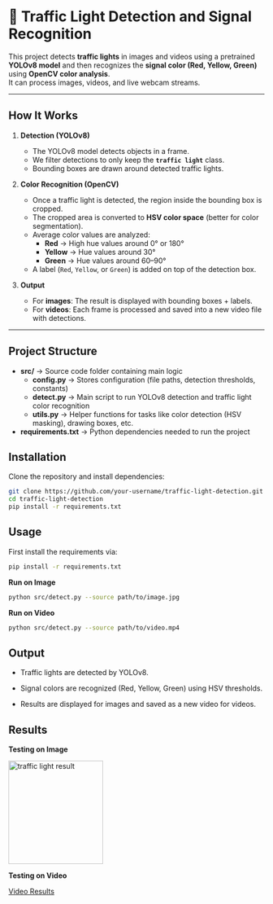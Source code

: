 # 🚦 Traffic Light Detection and Signal Recognition

This project detects **traffic lights** in images and videos using a pretrained **YOLOv8 model** and then recognizes the **signal color (Red, Yellow, Green)** using **OpenCV color analysis**.  
It can process images, videos, and live webcam streams.

---

## How It Works

1. **Detection (YOLOv8)**
   - The YOLOv8 model detects objects in a frame.
   - We filter detections to only keep the **`traffic light`** class.
   - Bounding boxes are drawn around detected traffic lights.

2. **Color Recognition (OpenCV)**
   - Once a traffic light is detected, the region inside the bounding box is cropped.
   - The cropped area is converted to **HSV color space** (better for color segmentation).
   - Average color values are analyzed:
     - **Red** → High hue values around 0° or 180°
     - **Yellow** → Hue values around 30°
     - **Green** → Hue values around 60–90°
   - A label (`Red`, `Yellow`, or `Green`) is added on top of the detection box.

3. **Output**
   - For **images**: The result is displayed with bounding boxes + labels.
   - For **videos**: Each frame is processed and saved into a new video file with detections.

---

## Project Structure
  
- **src/** → Source code folder containing main logic  
  - **config.py** → Stores configuration (file paths, detection thresholds, constants)  
  - **detect.py** → Main script to run YOLOv8 detection and traffic light color recognition  
  - **utils.py** → Helper functions for tasks like color detection (HSV masking), drawing boxes, etc.  
- **requirements.txt** → Python dependencies needed to run the project  

## Installation  

Clone the repository and install dependencies:  

```bash
git clone https://github.com/your-username/traffic-light-detection.git
cd traffic-light-detection
pip install -r requirements.txt
```

## Usage

First install the requirements via:

```bash
pip install -r requirements.txt
```

**Run on Image**

```bash
python src/detect.py --source path/to/image.jpg
```

**Run on Video**

```bash
python src/detect.py --source path/to/video.mp4
```

## Output

- Traffic lights are detected by YOLOv8.

- Signal colors are recognized (Red, Yellow, Green) using HSV thresholds.

- Results are displayed for images and saved as a new video for videos.


## Results

**Testing on Image**

<img width="186" height="203" alt="traffic light result" src="https://github.com/user-attachments/assets/1b9e5c58-10ab-49f4-a58e-dda9a2a310dc" />


**Testing on Video**

 [Video Results](https://github.com/Ayesha-Ahmed786/Traffic-Light-Detection-and-Recognition/blob/main/Traffic%20Light%20Detection%20and%20Recognition/results/output_video.avi)


